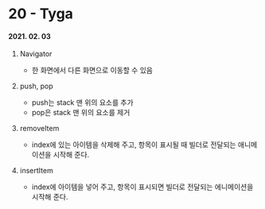 20 - Tyga
========
#### 2021. 02. 03

1. Navigator
    - 한 화면에서 다른 화면으로 이동할 수 있음

2. push, pop
    - push는 stack 맨 위의 요소를 추가
    - pop은 stack 맨 위의 요소를 제거

3. removeItem
    - index에 있는 아이템을 삭제해 주고, 항목이 표시될 때 빌더로 전달되는 애니메이션을 시작해 준다.

4. insertItem
    - index에 아이템을 넣어 주고, 항목이 표시되면 빌더로 전달되는 에니메이션을 시작해 준다.
